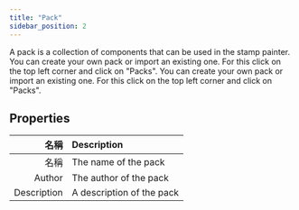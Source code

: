 ```yaml
---
title: "Pack"
sidebar_position: 2
---
```


A pack is a collection of components that can be used in the stamp painter. You can create your own pack or import an existing one. For this click on the top left corner and click on "Packs". You can create your own pack or import an existing one. For this click on the top left corner and click on "Packs".

## Properties

|          名稱 | Description               |
| -----------:|:------------------------- |
|          名稱 | The name of the pack      |
|      Author | The author of the pack    |
| Description | A description of the pack |
